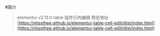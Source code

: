 #简介
> elementui v2.13.0 table 组件行内编辑
> 预览地址 [https://missthee.github.io/elementui-table-cell-edit/dist/index.html](https://missthee.github.io/elementui-table-cell-edit/dist/index.html)

